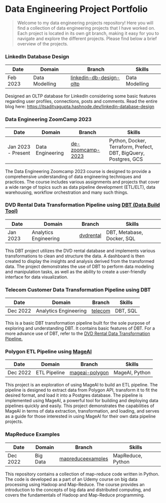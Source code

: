 # Data Engineering Project Portfolio

> Welcome to my data engineering projects repository! Here you will find a collection of data engineering projects 
> that I have worked on. Each project is located in its own git branch, making it easy for you to navigate and 
> explore the different projects. Please find below a brief overview of the projects.

### LinkedIn Database Design

| **Date** 	| **Domain**     	| **Branch**                                                                                                         	| **Skills**     	|
|----------	|----------------	|--------------------------------------------------------------------------------------------------------------------	|----------------	|
| Feb 2023 	| Data Modelling 	| [linkedin-db-design-oltp](https://github.com/Aditya-Gupta1/data-engineering-projects/tree/linkedin-db-design-oltp) 	| Data Modelling 	|

Designed an OLTP database for LinkedIn considering some basic features regarding user profiles, connections, posts and comments. Read the entire blog here: https://itsadityagupta.hashnode.dev/linkedin-database-design

### Data Engineering ZoomCamp 2023

| **Date** 	                | **Domain** 	       | **Branch**      	| **Skills**    |
|---------------------------|--------------------|-----------------	| ----------------- |
| Jan 2023 - Present      	 | Data Engineering 	 |  [de-zoomcamp-2023](https://github.com/Aditya-Gupta1/data-engineering-projects/tree/de-zoomcamp-2023)	| Python, Docker, Terraform, Prefect, DBT, BigQuery, Postgres, GCS |

The Data Engineering Zoomcamp 2023 course is designed to provide a comprehensive understanding of data engineering techniques and practices. The course includes various 
assignments and projects that cover a wide range of topics such as data pipeline development (ETL/ELT), data warehousing, workflow orchestration and many such things.

### DVD Rental Data Transformation Pipeline using [DBT (Data Build Tool)](https://www.getdbt.com/)

| **Date**           	 | **Domain**            	| **Branch**                                                                             	| **Skills** 	                        |
|----------------|-----------------------	|----------------------------------------------------------------------------------------	|-------------------------------------|
| Jan 2023 	     | Analytics Engineering 	| [dvdrental](https://github.com/Aditya-Gupta1/data-engineering-projects/tree/dvdrental) 	| DBT, Metabase, Docker, SQL        	 |

This DBT project utilizes the DVD rental database and implements various transformations to clean and structure the data. A dashboard is then created to display the insights 
and analysis derived from the transformed data. The project demonstrates the use of DBT to perform data modeling and manipulation tasks, as well as the ability to create a 
user-friendly interface for data visualization.

### Telecom Customer Data Transformation Pipeline using DBT

| **Date** 	| **Domain**            	| **Branch**                                                                         	| **Skills** 	|
|----------	|-----------------------	|------------------------------------------------------------------------------------	|------------	|
| Dec 2022 	| Analytics Engineering 	| [telecom](https://github.com/Aditya-Gupta1/data-engineering-projects/tree/telecom) 	| DBT, SQL   	|

This is a basic DBT transformation pipeline built for the sole purpose of exploring and understanding DBT. It contains basic features of DBT.
For a more advance use of DBT, refer to the [DVD Rental Data Transformation Pipeline.](#dvd-rental-data-transformation-pipeline-using-dbt-data-build-toolhttpswwwgetdbtcom)

### Polygon ETL Pipeline using [MageAI](https://www.mage.ai/)

| **Date** 	| **Domain**   	| **Branch**                                                                                       	| **Skills**     	|
|----------	|--------------	|--------------------------------------------------------------------------------------------------	|----------------	|
| Dec 2022 	| ETL Pipeline 	| [mageai-polygon](https://github.com/Aditya-Gupta1/data-engineering-projects/tree/mageai-polygon) 	| MageAI, Python 	|

This project is an exploration of using MageAI to build an ETL pipeline. The pipeline is designed to extract data from Polygon API, transform it to fit 
the desired format, and load it into a Postgres database. The pipeline is implemented using MageAI, a powerful tool for building and deploying data pipelines 
quickly and easily. This project demonstrates the capabilities of MageAI in terms of data extraction, transformation, and loading, and serves as a guide for 
those interested in using MageAI for their own data pipeline projects.

### MapReduce Examples

| **Date** 	| **Domain** 	| **Branch**                                                                                             	| **Skills**        	|
|----------	|------------	|--------------------------------------------------------------------------------------------------------	|-------------------	|
| Dec 2022 	| Big Data   	| [mapreduceexamples](https://github.com/Aditya-Gupta1/data-engineering-projects/tree/mapreduceexamples) 	| MapReduce, Python 	|

This repository contains a collection of map-reduce code written in Python. The code is developed as a part of an Udemy course on big data processing using Hadoop and 
Map-Reduce. The course provides an introduction to the concepts of big data and distributed computing, and covers the fundamentals of Hadoop and Map-Reduce programming.

